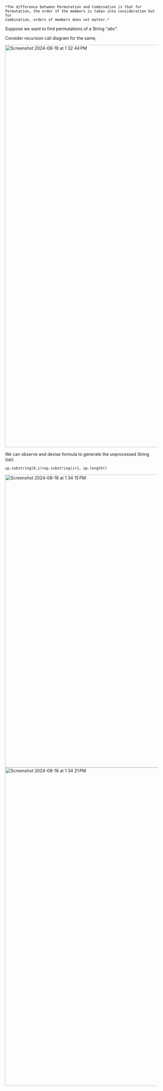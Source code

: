 ```
*The difference between Permutation and Combination is that for Permutation, the order of the members is taken into consideration but for 
Combination, orders of members does not matter.*
```

Suppose we want to find permutations of a String "*abc*".

Consider recursion call diagram for the same,

<img width="1326" alt="Screenshot 2024-08-18 at 1 32 44 PM" src="https://github.com/user-attachments/assets/1a2717fc-93b0-4b6d-b3aa-ef85ef91c4dc">

We can observe and devise formula to generate the unprocessed String (*up*).

```
up.substring(0,i)+up.substring(i+1, up.length()
```

<img width="965" alt="Screenshot 2024-08-18 at 1 34 15 PM" src="https://github.com/user-attachments/assets/ed2e9239-354a-49ad-b65a-d5486c0332c0">
<img width="1049" alt="Screenshot 2024-08-18 at 1 34 21 PM" src="https://github.com/user-attachments/assets/04e34d90-8c73-4afc-88d1-fe8804701472">
